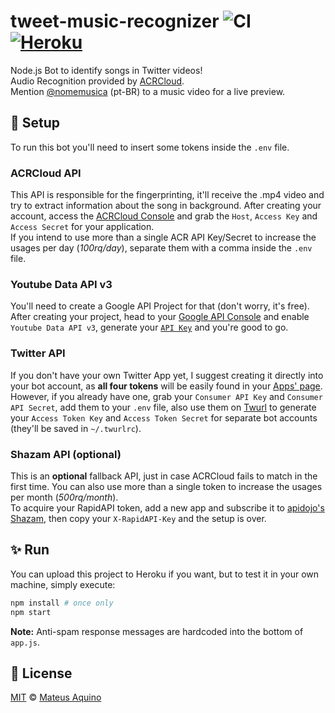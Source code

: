 # tweet-music-recognizer ![CI](https://github.com/MateusAquino/tweet-music-recognizer/workflows/CI/badge.svg) [![Heroku](http://heroku-shields.herokuapp.com/tweet-music-recognizer)](https://tweet-music-recognizer.herokuapp.com)
Node.js Bot to identify songs in Twitter videos!  
Audio Recognition provided by [ACRCloud](https://www.acrcloud.com/).  
Mention [@nomemusica](https://twitter.com/nomemusica) (pt-BR) to a music video for a live preview.

## 🚀 Setup
To run this bot you'll need to insert some tokens inside the `.env` file.

### ACRCloud API
This API is responsible for the fingerprinting, it'll receive the .mp4 video and try to extract information about the song in background.
After creating your account, access the [ACRCloud Console](https://us-console.acrcloud.com/service/avr) and grab the `Host`, `Access Key` and `Access Secret` for your application.  
If you intend to use more than a single ACR API Key/Secret to increase the usages per day (*100rq/day*), separate them with a comma inside the `.env` file.

### Youtube Data API v3
You'll need to create a Google API Project for that (don't worry, it's free). After creating your project, head to your [Google API Console](https://console.developers.google.com) and enable `Youtube Data API v3`, generate your [`API Key`](https://console.developers.google.com/apis/credentials) and you're good to go.

### Twitter API
If you don't have your own Twitter App yet, I suggest creating it directly into your bot account, as **all four tokens** will be easily found in your [Apps' page](https://developer.twitter.com/en/apps/). However, if you already have one, grab your `Consumer API Key` and `Consumer API Secret`, add them to your `.env` file, also use them on [Twurl](https://developer.twitter.com/en/docs/tutorials/using-twurl) to generate your `Access Token Key` and `Access Token Secret` for separate bot accounts (they'll be saved in `~/.twurlrc`).

### Shazam API (optional)
This is an **optional** fallback API, just in case ACRCloud fails to match in the first time. You can also use more than a single token to increase the usages per month (*500rq/month*).  
To acquire your RapidAPI token, add a new app and subscribe it to [apidojo's Shazam](https://rapidapi.com/apidojo/api/shazam), then copy your `X-RapidAPI-Key` and the setup is over.

## ✨ Run
You can upload this project to Heroku if you want, but to test it in your own machine, simply execute:

```bash
npm install # once only
npm start
```

**Note:** Anti-spam response messages are hardcoded into the bottom of `app.js`.

## 📜 License

[MIT](./LICENSE) &copy; [Mateus Aquino](https://www.linkedin.com/in/mateusaquino/)
